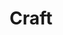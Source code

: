 ---
title: Craft
intro: Integrate Sketch with InvisionApp and design with real data.
linkurl: https://www.invisionapp.com/craft
tags:
- Design
- Prototyping
- Sketch plugin
logo: "/assets/craft.png"
---